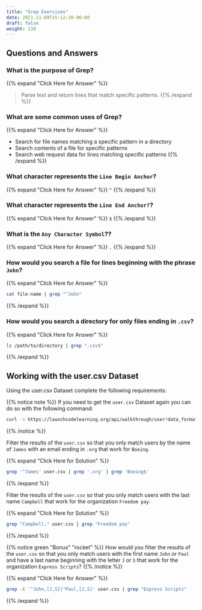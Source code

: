 ```yaml
---
title: "Grep Exercises"
date: 2021-11-09T15:12:20-06:00
draft: false
weight: 110
---
```


## Questions and Answers

### What is the purpose of Grep?

{{% expand "Click Here for Answer" %}}
> Parse text and return lines that match specific patterns.
{{% /expand %}}

### What are some common uses of Grep?

{{% expand "Click Here for Answer" %}}
- Search for file names matching a specific pattern in a directory
- Search contents of a file for specific patterns
- Search web request data for lines matching specific patterns
{{% /expand %}}

### What character represents the `Line Begin Anchor`?

{{% expand "Click Here for Answer" %}}
`^`
{{% /expand %}}

### What character represents the `Line End Anchor?`?

{{% expand "Click Here for Answer" %}}
`$`
{{% /expand %}}

### What is the `Any Character Symbol`??

{{% expand "Click Here for Answer" %}}
`.`
{{% /expand %}}

### How would you search a file for lines beginning with the phrase `John`?

{{% expand "Click Here for Answer" %}}
```bash
cat file-name | grep "^John"
```
{{% /expand %}}

### How would you search a directory for only files ending in `.csv`?

{{% expand "Click Here for Answer" %}}
```bash
ls /path/to/directory | grep ".csv$"
```
{{% /expand %}}

## Working with the user.csv Dataset

Using the user.csv Dataset complete the following requirements:

{{% notice note %}}
If you need to get the `user.csv` Dataset again you can do so with the following command:
```bash
curl -s https://launchcodelearning.org/api/walkthrough/user?data_format=csv > user.csv
```
{{% /notice %}}

Filter the results of the `user.csv` so that you only match users by the name of `James` with an email ending in `.org` that work for `Boeing`.

{{% expand "Click Here for Solution" %}}
```bash
grep '^James' user.csv | grep '.org' | grep 'Boeing$'
```
{{% /expand %}}

Filter the results of the `user.csv` so that you only match users with the last name `Campbell` that work for the organization `Freedom pay`.

{{% expand "Click Here for Solution" %}}
```bash
grep "Campbell," user.csv | grep "Freedom pay"
```
{{% /expand %}}

{{% notice green "Bonus" "rocket" %}}
How would you filter the results of the `user.csv` so that you only match users with the first name `John` or `Paul` and have a last name beginning with the letter `J` or `S` that work for the organization `Express Scripts`?
{{% /notice %}}

{{% expand "Click Here for Answer" %}}
```bash
grep -E '^John,[J,S]|^Paul,[J,S]' user.csv | grep "Express Scripts"
```
{{% /expand %}}